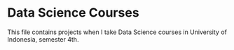 
# Data Science Courses

This file contains projects when I take Data Science courses in University of Indonesia, semester 4th.

